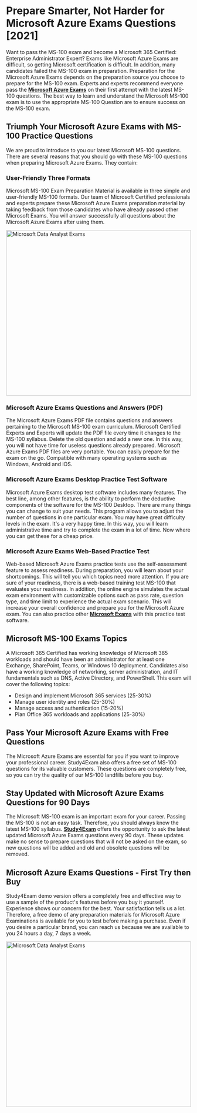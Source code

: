 <h1><strong>Prepare Smarter, Not Harder for Microsoft Azure Exams Questions [2021]</strong></h1>

<p>Want to pass the MS-100 exam and become a Microsoft 365 Certified: Enterprise Administrator Expert? Exams like Microsoft Azure Exams are difficult, so getting Microsoft certification is difficult. In addition, many candidates failed the MS-100 exam in preparation. Preparation for the Microsoft Azure Exams depends on the preparation source you choose to prepare for the MS-100 exam. Experts and experts recommend everyone pass the <a href="https://www.study4exam.com/microsoft/microsoft-azure"><strong>Microsoft Azure Exams</strong></a> on their first attempt with the latest MS-100 questions. The best way to learn and understand the Microsoft MS-100 exam is to use the appropriate MS-100 Question are to ensure success on the MS-100 exam.</p>

<h2><strong>Triumph Your Microsoft Azure Exams with MS-100 Practice Questions</strong> </h2>

<p>We are proud to introduce to you our latest Microsoft MS-100 questions. There are several reasons that you should go with these MS-100 questions when preparing Microsoft Azure Exams. They contain:</p>

<h3><strong>User-Friendly Three Formats</strong></h3>

<p>Microsoft MS-100 Exam Preparation Material is available in three simple and user-friendly MS-100 formats. Our team of Microsoft Certified professionals and experts prepare these Microsoft Azure Exams preparation material by taking feedback from those candidates who have already passed other Microsoft Exams. You will answer successfully all questions about the Microsoft Azure Exams after using them. </p>

<p><a href="https://www.study4exam.com/microsoft/ms-100"><img alt="Microsoft Data Analyst Exams" src="https://lh3.googleusercontent.com/pw/AM-JKLUFUhNRTSGRbn-e5bU2rTm44yvQNOtZycqGVmZk1IYhIOx7AgPGV0HNuDno6pU6Y87xhOROtcf0ClrFKUPl0tiLb8-bptCMyHA5NSSNYQBa79H7lZPR9dJGh_Uceu2U7gTgc3Sfx2nyqt08AnUFOI4z=w1366-h494-no?authuser=0" style="width: 100%; height: 450px;" /></a></p>

<h3><strong>Microsoft Azure Exams Questions and Answers (PDF)</strong></h3>

<p>The Microsoft Azure Exams PDF file contains questions and answers pertaining to the Microsoft MS-100 exam curriculum. Microsoft Certified Experts and Experts will update the PDF file every time it changes to the MS-100 syllabus. Delete the old question and add a new one. In this way, you will not have time for useless questions already prepared. Microsoft Azure Exams PDF files are very portable. You can easily prepare for the exam on the go. Compatible with many operating systems such as Windows, Android and iOS.</p>

<h3><strong>Microsoft Azure Exams Desktop Practice Test Software</strong></h3>

<p>Microsoft Azure Exams desktop test software includes many features. The best line, among other features, is the ability to perform the deductive components of the software for the MS-100 Desktop. There are many things you can change to suit your needs. This program allows you to adjust the number of questions in one particular exam. You may have great difficulty levels in the exam. It's a very happy time. In this way, you will learn administrative time and try to complete the exam in a lot of time. Now where you can get these for a cheap price.</p>

<h3><strong>Microsoft Azure Exams Web-Based Practice Test</strong></h3>

<p>Web-based Microsoft Azure Exams practice tests use the self-assessment feature to assess readiness. During preparation, you will learn about your shortcomings. This will tell you which topics need more attention. If you are sure of your readiness, there is a web-based training test MS-100 that evaluates your readiness. In addition, the online engine simulates the actual exam environment with customizable options such as pass rate, question type, and time limit to experience the actual exam scenario. This will increase your overall confidence and prepare you for the Microsoft Azure exam. You can also practice other <a href="https://www.study4exam.com/microsoft-exams"><strong>Microsoft Exams</strong></a> with this practice test software.</p>

<h2><strong>Microsoft MS-100 Exams Topics</strong></h2>

<p>A Microsoft 365 Certified has working knowledge of Microsoft 365 workloads and should have been an administrator for at least one Exchange, SharePoint, Teams, or Windows 10 deployment. Candidates also have a working knowledge of networking, server administration, and IT fundamentals such as DNS, Active Directory, and PowerShell. This exam will cover the following topics:</p>

<ul>
	<li>Design and implement Microsoft 365 services (25-30%)</li>
	<li>Manage user identity and roles (25-30%)</li>
	<li>Manage access and authentication (15-20%)</li>
	<li>Plan Office 365 workloads and applications (25-30%)</li>
</ul>

<h2><strong>Pass Your Microsoft Azure Exams with Free Questions</strong></h2>

<p>The Microsoft Azure Exams are essential for you if you want to improve your professional career. Study4Exam also offers a free set of MS-100 questions for its valuable customers. These questions are completely free, so you can try the quality of our MS-100 landfills before you buy.</p>

<h2><strong>Stay Updated with Microsoft Azure Exams Questions for 90 Days</strong></h2>

<p>The Microsoft MS-100 exam is an important exam for your career. Passing the MS-100 is not an easy task. Therefore, you should always know the latest MS-100 syllabus. <a href="https://www.study4exam.com/"><strong>Study4Exam</strong></a> offers the opportunity to ask the latest updated Microsoft Azure Exams questions every 90 days. These updates make no sense to prepare questions that will not be asked on the exam, so new questions will be added and old and obsolete questions will be removed.</p>

<h2><strong>Microsoft Azure Exams Questions - First Try then Buy</strong></h2>

<p>Study4Exam demo version offers a completely free and effective way to use a sample of the product's features before you buy it yourself. Experience shows our concern for the best. Your satisfaction tells us a lot. Therefore, a free demo of any preparation materials for Microsoft Azure Examinations is available for you to test before making a purchase. Even if you desire a particular brand, you can reach us because we are available to you 24 hours a day, 7 days a week.</p>

<p><a href="https://www.study4exam.com/microsoft/ms-100"><img alt="Microsoft Data Analyst Exams" src="https://lh3.googleusercontent.com/pw/AM-JKLXQBNktmhUCdZ7RjLmn-WmeyD2JNP_mBsv7zRMRZQ_2yApJ-lf-dGftYGlzUqWAetYP4KlVObN_KeNdf82gVpwhR0ZMTG0o8Y4HnvCB1fQkWxIM9KgMYgD1F-u5Sz2aLE4QC6xrSduWhcUqkNhO5F3e=w1153-h649-no?authuser=0" style="width: 100%; height: 450px;" /></a></p>
